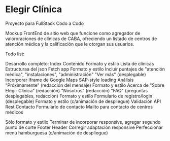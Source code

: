 # Elegir Clínica
Proyecto para FullStack Codo a Codo

Mockup FrontEnd de sitio web que funcione como agregador de valororaciones de clínicas de CABA, ofreciendo un listado de centros de atención médica y la calificación que le otorgan sus usuarios.

Todo list:

Desarrollo completo:
    Index
        Contenido
        Formato y estilo
    Lista de clínicas
        Estructuraa del json
        Fetch app
        Formato y estilo
            Incluír puntajes de "atención médica", "instalaciones", "administración"
            "Ver más" (desplegable)
            Incorporar Iframe de Google Maps
        SAP-style loading
    Análisis
        "Próximamente" (redacción del mensaje)
        Formato y estilo
    Acerca de
        "Sobre Elegir Clínica" (redacción)
        "Nosotros" (redacción)
        "FAQ" (preguntas desplegables, redacción)
        Formato y estilo
    Formulario de registro/login (desplegable)
        Formato y estilo (c/animación de despliegue)
        Validación
        API Rest
    Contacto
        Formulario de contacto
        Mailto para contacto de centros médicos

Sólo formato y estilo
    Terminar de incorporar responsive, agregar segundo punto de corte
    Footer
    Header
        Corregir adaptación responsive
        Perfeccionar menú hamburguesa (c/animación de despliegue)